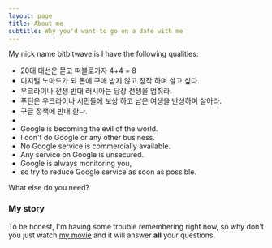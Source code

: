 ```yaml
---
layout: page
title: About me
subtitle: Why you'd want to go on a date with me
---
```


My nick name bitbitwave is  I have the following qualities:

- 20대 대선은 묻고 떠불로가자 4+4 = 8 
- 디지털 노마드가 되 돈에 구애 받지 않고 창작 하며 살고 싶다.
- 우크라이나 전쟁 반대 러시아는 당장 전쟁을 멈춰라.
- 푸틴은 우크라이나 시민들에 보상 하고 남은 여생을 반성하며 살아라.
- 구글 정책에 반대 한다.
- 
- Google is becoming the evil of the world.
- I don't do Google or any other business.
- No Google service is commercially available.
- Any service on Google is unsecured.
- Google is always monitoring you,
- so try to reduce Google service as soon as possible.

What else do you need?

### My story

To be honest, I'm having some trouble remembering right now, so why don't you just watch [my movie](https://en.wikipedia.org/wiki/The_Princess_Bride_%28film%29) and it will answer **all** your questions.
